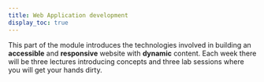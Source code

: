 ```yaml
---
title: Web Application development
display_toc: true
---
```


This part of the module introduces the technologies involved in building an **accessible** and **responsive** website with **dynamic** content.
Each week there will be three lectures introducing concepts and three lab sessions where you will get your hands dirty.
